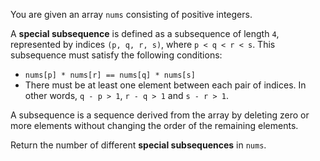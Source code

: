 You are given an array `nums` consisting of positive integers.

A **special subsequence** is defined as a subsequence of length `4`, represented by indices `(p, q, r, s)`, where `p < q < r < s`. This subsequence must satisfy the following conditions:

- `nums[p] * nums[r] == nums[q] * nums[s]`
- There must be at least one element between each pair of indices. In other words, `q - p > 1`, `r - q > 1` and `s - r > 1`.

A subsequence is a sequence derived from the array by deleting zero or more elements without changing the order of the remaining elements.

Return the number of different **special subsequences** in `nums`.